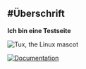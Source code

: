 #Überschrift
---
**Ich bin eine Testseite**


![Tux, the Linux mascot](./images/tux.png)



[![Documentation](./images/documentation.png)](https://www.google.at)